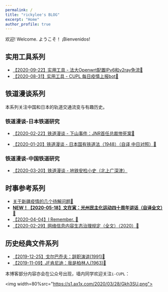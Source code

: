 ```yaml
---
permalink: /
title: "rickylee's BLOG"
excerpt: "Home"
author_profile: true
---
```

欢迎!  Welcome.  ようこそ！ ¡Bienvenidos!
        
## 实用工具系列

* [【2020-09-22】实用工具 - 法大Openwrt配置IPv6和v2ray免流🔗](posts/2020/09/blog-post-3/)
* [【2020-08-31】实用工具 - CUPL 每日疫情上报bot🔗](posts/2020/08/blog-post-2/) 
        
## 铁道漫谈系列
        
本系列关注中国和日本的轨道交通流变与有趣历史。

### 铁道漫谈-日本铁道研究
* [【2020-02-22】铁道漫谈 - 下山事件：JNR首任总裁惨死案🔗](posts/2020/02/blog-post-2/) </p>
* [【2020-01-20】铁道漫谈 - 日本国有铁道法（1948）（自译 中日对照）🔗](posts/2020/01/blog-post-3/)  </p>

### 铁道漫谈-中国铁道研究
* [【2020-03-20】铁道漫谈 - 地铁安检小史（北上广深津）](posts/2020/03/blog-post-1/) 
                
## 时事参考系列
* [关于新疆疫情的几个待解问题🔗](posts/2020/08/blog-post-1/) 
* [**NEW！【2020-05-18】文在寅：光州民主化运动四十周年讲话（自译全文）🔗**](posts/2020/05/blog-post-1/) 
* [【2020-04-04】I Remember. 🔗](posts/2020/04/blog-post-7/) 
* [【2020-02-29】网络信息内容生态治理规定（全文）（2020）🔗](posts/2020/02/blog-post-6/) 
        
## 历史经典文件系列</h2>
* [【2019-12-25】戈尔巴乔夫：辞职演讲(1991)🔗](posts/2019/12/blog-post-5/) 
* [【2019-11-09】JF肯尼迪：我是柏林人(1963)🔗](posts/2019/11/blog-post-4/) 

本博客部分内容亦会在公众号出现，墙内同学欢迎关注`i-CUPL`：

<img width=80%src="https://s1.ax1x.com/2020/03/28/Gkh3SU.png">
